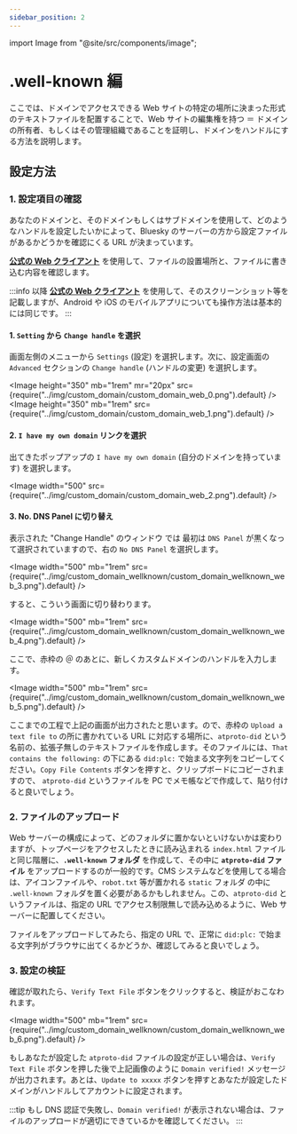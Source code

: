 ```yaml
---
sidebar_position: 2
---
```


import Image from "@site/src/components/image";

# .well-known 編

ここでは、ドメインでアクセスできる Web サイトの特定の場所に決まった形式のテキストファイルを配置することで、Web サイトの編集権を持つ ＝ ドメインの所有者、もしくはその管理組織であることを証明し、ドメインをハンドルにする方法を説明します。

## 設定方法

### 1. 設定項目の確認

あなたのドメインと、そのドメインもしくはサブドメインを使用して、どのようなハンドルを設定したいかによって、Bluesky のサーバーの方から設定ファイルがあるかどうかを確認にくる URL が決まっています。

**[公式の Web クライアント](https://bsky.app)** を使用して、ファイルの設置場所と、ファイルに書き込む内容を確認します。

:::info
以降 **[公式の Web クライアント](https://bsky.app)** を使用して、そのスクリーンショット等を記載しますが、Android や iOS のモバイルアプリについても操作方法は基本的には同じです。
:::

#### 1. `Setting` から `Change handle` を選択

画面左側のメニューから `Settings` (設定) を選択します。次に、設定画面の `Advanced` セクションの `Change handle` (ハンドルの変更) を選択します。

<Image height="350" mb="1rem" mr="20px" src={require("../img/custom_domain/custom_domain_web_0.png").default} />
<Image height="350" mb="1rem" src={require("../img/custom_domain/custom_domain_web_1.png").default} />

#### 2. `I have my own domain` リンクを選択

出てきたポップアップの `I have my own domain` (自分のドメインを持っています) を選択します。

<Image width="500" src={require("../img/custom_domain/custom_domain_web_2.png").default} />

#### 3. No. DNS Panel に切り替え

表示された "Change Handle" のウィンドウ では 最初は `DNS Panel` が黒くなって選択されていますので、右の `No DNS Panel` を選択します。

<Image width="500" mb="1rem" src={require("../img/custom_domain_wellknown/custom_domain_wellknown_web_3.png").default} />

すると、こういう画面に切り替わります。

<Image width="500" mb="1rem" src={require("../img/custom_domain_wellknown/custom_domain_wellknown_web_4.png").default} />

ここで、赤枠の ＠ のあとに、新しくカスタムドメインのハンドルを入力します。

<Image width="500" mb="1rem" src={require("../img/custom_domain_wellknown/custom_domain_wellknown_web_5.png").default} />

ここまでの工程で上記の画面が出力されたと思います。ので、赤枠の `Upload a text file to` の所に書かれている URL に対応する場所に、`atproto-did` という名前の、拡張子無しのテキストファイルを作成します。そのファイルには、`That contains the following:` の下にある `did:plc:` で始まる文字列をコピーしてください。`Copy File Contents` ボタンを押すと、クリップボードにコピーされますので、 `atproto-did` というファイルを PC でメモ帳などで作成して、貼り付けると良いでしょう。

### 2. ファイルのアップロード

Web サーバーの構成によって、どのフォルダに置かないといけないかは変わりますが、トップページをアクセスしたときに読み込まれる `index.html` ファイルと同じ階層に、**`.well-known` フォルダ** を作成して、その中に **`atproto-did` ファイル** をアップロードするのが一般的です。CMS システムなどを使用してる場合は、アイコンファイルや、`robot.txt` 等が置かれる `static` フォルダ の中に `.well-known` フォルダを置く必要があるかもしれません。この、`atproto-did` というファイルは、指定の URL でアクセス制限無しで読み込めるように、Web サーバーに配置してください。

ファイルをアップロードしてみたら、指定の URL で、正常に `did:plc:` で始まる文字列がブラウサに出てくるかどうか、確認してみると良いでしょう。

### 3. 設定の検証

確認が取れたら、`Verify Text File` ボタンをクリックすると、検証がおこなわれます。

<Image width="500" mb="1rem" src={require("../img/custom_domain_wellknown/custom_domain_wellknown_web_6.png").default} />

もしあなたが設定した `atproto-did` ファイルの設定が正しい場合は、`Verify Text File` ボタンを押した後で上記画像のように `Domain verified!` メッセージが出力されます。あとは、`Update to xxxxx` ボタンを押すとあなたが設定したドメインがハンドルしてアカウントに設定されます。

:::tip
もし DNS 認証で失敗し、`Domain verified!` が表示されない場合は、ファイルのアップロードが適切にできているかを確認してください。
:::
